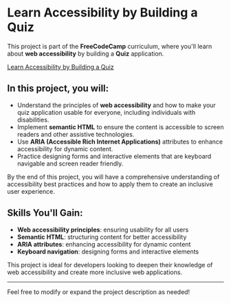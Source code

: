 # Learn Accessibility by Building a Quiz

This project is part of the **FreeCodeCamp** curriculum, where you'll learn about **web accessibility** by building a **Quiz** application.

[Learn Accessibility by Building a Quiz](https://freecodecamp-responsive-web-design.github.io/learn-accesibility-by-building-a-quiz/)

## In this project, you will:
- Understand the principles of **web accessibility** and how to make your quiz application usable for everyone, including individuals with disabilities.
- Implement **semantic HTML** to ensure the content is accessible to screen readers and other assistive technologies.
- Use **ARIA (Accessible Rich Internet Applications)** attributes to enhance accessibility for dynamic content.
- Practice designing forms and interactive elements that are keyboard navigable and screen reader friendly.

By the end of this project, you will have a comprehensive understanding of accessibility best practices and how to apply them to create an inclusive user experience.

## Skills You'll Gain:
- **Web accessibility principles**: ensuring usability for all users
- **Semantic HTML**: structuring content for better accessibility
- **ARIA attributes**: enhancing accessibility for dynamic content
- **Keyboard navigation**: designing forms and interactive elements

This project is ideal for developers looking to deepen their knowledge of web accessibility and create more inclusive web applications.

---

Feel free to modify or expand the project description as needed!
